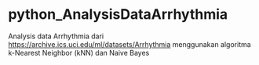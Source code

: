 # python_AnalysisDataArrhythmia
Analysis data Arrhythmia dari https://archive.ics.uci.edu/ml/datasets/Arrhythmia menggunakan algoritma k-Nearest Neighbor (kNN) dan Naive Bayes
